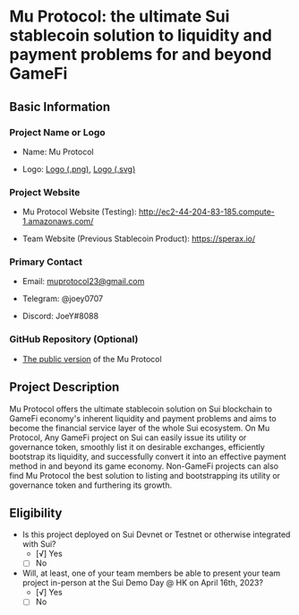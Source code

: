 # Mu Protocol: the ultimate Sui stablecoin solution to liquidity and payment problems for and beyond GameFi

## Basic Information

### Project Name or Logo

* Name: Mu Protocol

* Logo: [Logo (.png)](https://github.com/MuProtocolTeam/Mu-Protocol-Website/blob/main/images/MuProtocol.png), [Logo (.svg)](https://github.com/MuProtocolTeam/Mu-Protocol-Website/blob/main/images/icon_website_logo.svg)

### Project Website

* Mu Protocol Website (Testing): http://ec2-44-204-83-185.compute-1.amazonaws.com/

* Team Website (Previous Stablecoin Product): https://sperax.io/


### Primary Contact

* Email: muprotocol23@gmail.com

* Telegram: @joey0707

* Discord: JoeY#8088


### GitHub Repository (Optional)

* [The public version](https://github.com/MuProtocolTeam/Mu-Protocol-Public) of the Mu Protocol

## Project Description 

Mu Protocol offers the ultimate stablecoin solution on Sui blockchain to GameFi economy's inherent liquidity and payment problems and aims to become the financial service layer of the whole Sui ecosystem. On Mu Protocol, Any GameFi project on Sui can easily issue its utility or governance token, smoothly list it on desirable exchanges, efficiently bootstrap its liquidity, and successfully convert it into an effective payment method in and beyond its game economy. Non-GameFi projects can also find Mu Protocol the best solution to listing and bootstrapping its utility or governance token and furthering its growth.

## Eligibility

- Is this project deployed on Sui Devnet or Testnet or otherwise integrated with Sui?
    - [√] Yes
    - [ ] No
- Will, at least, one of your team members be able to present your team project in-person at the Sui Demo Day @ HK on April 16th, 2023?
    - [√] Yes
    - [ ] No